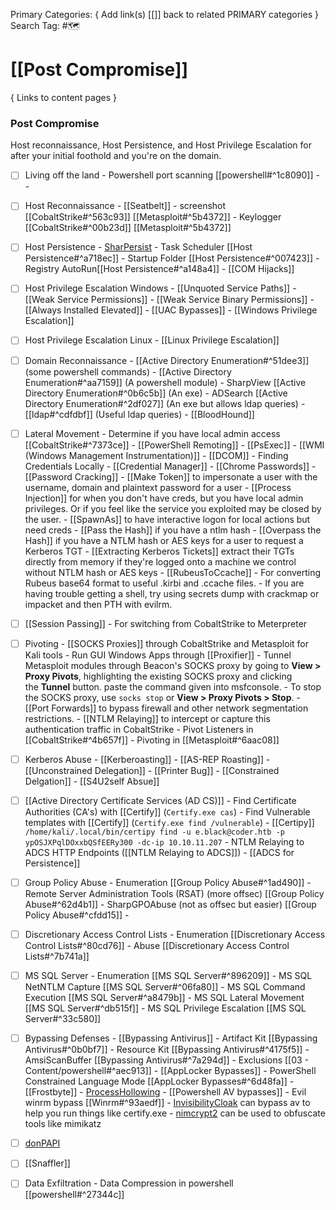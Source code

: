 Primary Categories: { Add link(s) [[]] back to related PRIMARY categories }
Search Tag: #🗺  

# [[Post Compromise]]  
{ Links to content pages }

### Post Compromise
Host reconnaissance, Host Persistence, and Host Privilege Escalation for after your initial foothold and you're on the domain.

- [ ] Living off the land
                - Powershell port scanning [[powershell#^1c8090]]
                - 
                - 
- [ ] Host Reconnaissance
                - [[Seatbelt]]
                - screenshot [[CobaltStrike#^563c93]]  [[Metasploit#^5b4372]] 
                - Keylogger [[CobaltStrike#^00b23d]] [[Metasploit#^5b4372]] 
- [ ] Host Persistence
				- [SharPersist](https://github.com/mandiant/SharPersist)
				- Task Scheduler [[Host Persistence#^a718ec]]
                - Startup Folder [[Host Persistence#^007423]]
                - Registry AutoRun[[Host Persistence#^a148a4]]
                - [[COM Hijacks]]
- [ ] Host Privilege Escalation Windows
                - [[Unquoted Service Paths]]
                - [[Weak Service Permissions]]
                - [[Weak Service Binary Permissions]]
                - [[Always Installed Elevated]]
                - [[UAC Bypasses]]
                - [[Windows Privilege Escalation]]
- [ ] Host Privilege Escalation Linux
                - [[Linux Privilege Escalation]]
- [ ] Domain Reconnaissance
				-  [[Active Directory Enumeration#^51dee3]] (some powershell commands)
                - [[Active Directory Enumeration#^aa7159]] (A powershell module)
                - SharpView [[Active Directory Enumeration#^0b6c5b]] (An exe)
                - ADSearch [[Active Directory Enumeration#^2df027]] (An exe but allows ldap queries)
                - [[ldap#^cdfdbf]] (Useful ldap queries)
                - [[BloodHound]]
- [ ] Lateral Movement
                - Determine if you have local admin access [[CobaltStrike#^7373ce]]
				- [[PowerShell Remoting]]
                - [[PsExec]]
                - [[WMI (Windows Management Instrumentation)]]
                - [[DCOM]]
                - Finding Credentials Locally 
	                - [[Credential Manager]]
					- [[Chrome Passwords]]
				- [[Password Cracking]]
				- [[Make Token]] to impersonate a user with the username, domain and plaintext password for a user
				- [[Process Injection]] for when you don't have creds, but you have local admin privileges. Or if you feel like the service you exploited may be closed by the user.
				- [[SpawnAs]] to have interactive logon for local actions but need creds
				- [[Pass the Hash]] if you have a ntlm hash
				- [[Overpass the Hash]] if you have a NTLM hash or AES keys for a user to request a Kerberos TGT
				- [[Extracting Kerberos Tickets]] extract their TGTs directly from memory if they're logged onto a machine we control without NTLM hash or AES keys
				- [[RubeusToCcache]] - For converting Rubeus base64 format to useful .kirbi and .ccache files. 
				- If you are having trouble getting a shell, try using secrets dump with crackmap or impacket and then PTH with evilrm.
- [ ] [[Session Passing]]
                - For switching from CobaltStrike to Meterpreter
- [ ] Pivoting
                - [[SOCKS Proxies]] through CobaltStrike and Metasploit for Kali tools
                - Run GUI Windows Apps through [[Proxifier]]
                - Tunnel Metasploit modules through Beacon's SOCKS proxy by going to **View > Proxy Pivots**, highlighting the existing SOCKS proxy and clicking the **Tunnel** button. paste the command given into msfconsole.
                - To stop the SOCKS proxy, use `socks stop` or **View > Proxy Pivots > Stop**.
                - [[Port Forwards]] to bypass firewall and other network segmentation restrictions.
                - [[NTLM Relaying]] to intercept or capture this authentication traffic in CobaltStrike
                - Pivot Listeners in [[CobaltStrike#^4b657f]]
                - Pivoting in [[Metasploit#^6aac08]]
- [ ] Kerberos Abuse
                - [[Kerberoasting]]
                - [[AS-REP Roasting]]
                - [[Unconstrained Delegation]]
                - [[Printer Bug]]
                - [[Constrained Delgation]]
                - [[S4U2self Absue]]
- [ ] [[Active Directory Certificate Services (AD CS)]]
                - Find Certificate Authorities (CA's) with [[Certify]] (`Certify.exe cas`)
                - Find Vulnerable templates with [[Certify]] (`Certify.exe find /vulnerable`)
                - [[Certipy]] `/home/kali/.local/bin/certipy find -u e.black@coder.htb -p ypOSJXPqlDOxxbQSfEERy300 -dc-ip 10.10.11.207`
                - NTLM Relaying to ADCS HTTP Endpoints ([[NTLM Relaying to ADCS]])
                - [[ADCS for Persistence]]
- [ ] Group Policy Abuse
                - Enumeration [[Group Policy Abuse#^1ad490]]
                - Remote Server Administration Tools (RSAT) (more offsec) [[Group Policy Abuse#^62d4b1]]
                - SharpGPOAbuse (not as offsec but easier) [[Group Policy Abuse#^cfdd15]]
                - 
- [ ] Discretionary Access Control Lists
                - Enumeration [[Discretionary Access Control Lists#^80cd76]]
                - Abuse [[Discretionary Access Control Lists#^7b741a]]
- [ ] MS SQL Server
                - Enumeration [[MS SQL Server#^896209]]
                - MS SQL NetNTLM Capture [[MS SQL Server#^06fa80]]
                - MS SQL Command Execution [[MS SQL Server#^a8479b]]
                - MS SQL Lateral Movement [[MS SQL Server#^db515f]]
                - MS SQL Privilege Escalation [[MS SQL Server#^33c580]]
- [ ] Bypassing Defenses
                - [[Bypassing Antivirus]]
                - Artifact Kit [[Bypassing Antivirus#^0b0bf7]]
                - Resource Kit [[Bypassing Antivirus#^4175f5]]
                - AmsiScanBuffer [[Bypassing Antivirus#^7a294d]]
                - Exclusions [[03 - Content/powershell#^aec913]]
                - [[AppLocker Bypasses]]
                - PowerShell Constrained Language Mode [[AppLocker Bypasses#^6d48fa]]
                - [[Frostbyte]]
                - [ProcessHollowing](https://github.com/sbridgens/ProcessHollowing)
                - [[Powershell AV bypasses]]
                - Evil winrm bypass [[Winrm#^93aedf]]
                - [InvisibilityCloak](https://github.com/h4wkst3r/InvisibilityCloak) can bypass av to help you run things like certify.exe
                - [nimcrypt2](https://github.com/icyguider/Nimcrypt2) can be used to obfuscate tools like mimikatz
- [ ] [donPAPI](https://github.com/login-securite/DonPAPI)
- [ ] [[Snaffler]]
- [ ] Data Exfiltration
			- Data Compression in powershell [[powershell#^27344c]]
                